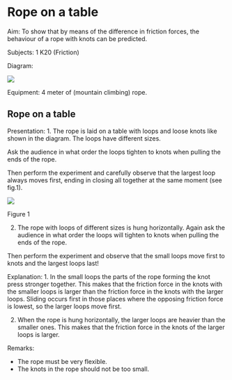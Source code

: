 # Rope on a table 

Aim: To show that by means of the difference in friction forces, the behaviour of a rope with knots can be predicted.

Subjects: $1 \mathrm{~K} 20$ (Friction)

Diagram:

![](https://cdn.mathpix.com/cropped/2024_06_24_e11fbb6305084d2e6595g-1.jpg?height=502&width=1219&top_left_y=432&top_left_x=537)

Equipment: 4 meter of (mountain climbing) rope.

## Rope on a table

Presentation: 1. The rope is laid on a table with loops and loose knots like shown in the diagram. The loops have different sizes.

Ask the audience in what order the loops tighten to knots when pulling the ends of the rope.

Then perform the experiment and carefully observe that the largest loop always moves first, ending in closing all together at the same moment (see fig.1).

![](https://cdn.mathpix.com/cropped/2024_06_24_e11fbb6305084d2e6595g-2.jpg?height=602&width=336&top_left_y=610&top_left_x=992)

Figure 1

2. The rope with loops of different sizes is hung horizontally. Again ask the audience in what order the loops will tighten to knots when pulling the ends of the rope.

Then perform the experiment and observe that the small loops move first to knots and the largest loops last!

Explanation: 1. In the small loops the parts of the rope forming the knot press stronger together. This makes that the friction force in the knots with the smaller loops is larger than the friction force in the knots with the larger loops. Sliding occurs first in those places where the opposing friction force is lowest, so the larger loops move first.

2. When the rope is hung horizontally, the larger loops are heavier than the smaller ones. This makes that the friction force in the knots of the larger loops is larger.

Remarks:

- The rope must be very flexible.
- The knots in the rope should not be too small.

